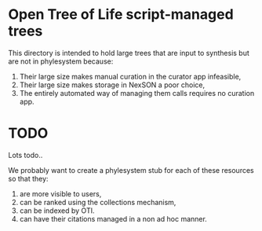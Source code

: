 # Open Tree of Life script-managed trees
This directory is intended to hold large trees that are input to synthesis but are not
    in phylesystem because:
  1. Their large size makes manual curation in the curator app infeasible,
  2. Their large size makes storage in NexSON a poor choice,
  3. The entirely automated way of managing them calls requires no curation app.


# TODO
Lots todo..

We probably want to create a phylesystem stub for each of these resources so that they:
  1. are more visible to users,
  2. can be ranked using the collections mechanism,
  3. can be indexed by OTI.
  4. can have their citations managed in a non ad hoc manner.
